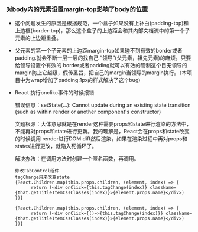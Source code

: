 ### 对body内的元素设置margin-top影响了body的位置

+ 这个问题发生的原因是根据规范，一个盒子如果没有上补白(padding-top)和上边框(border-top)，那么这个盒子的上边距会和其内部文档流中的第一个子元素的上边距重叠。

+ 父元素的第一个子元素的上边距margin-top如果碰不到有效的border或者padding.就会不断一层一层的找自己 “领导”(父元素，祖先元素)的麻烦。只要给领导设置个有效的 border或者padding就可以有效的管制这个目无领导的margin防止它越级，假传圣旨，把自己的margin当领导的margin执行。（本项目中为wrap增加了padding:1px的样式解决了这个bug)

+ React 执行onclikc事件的时候报错

    错误信息：setState(...): Cannot update during an existing state transition (such as within render or another component's constructor)

    文题根源：大体意思就是在render这种需要props和state进行渲染的方法中，不能再对props和state进行更新。我的理解是，React会在props和state改变的时候调用 render进行DOM diff然后渲染，如果在渲染过程中再对props和states进行更改，就陷入死循环了。

    解决办法：在调用方法时创建一个匿名函数，再调用。

      修改TabControl组件
      tagChange用来改变state
      {React.Children.map(this.props.children, (element, index) => {
            return (<div onClick={this.tagChange(index)} className={that.getTitleItemCssClasses(index)}>{element.props.name}</div>)
      })}

      {React.Children.map(this.props.children, (element, index) => {
            return (<div onClick={()=>{this.tagChange(index)}} className={that.getTitleItemCssClasses(index)}>{element.props.name}</div>)
      })}
